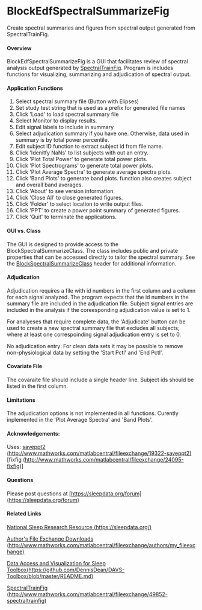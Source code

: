 BlockEdfSpectralSummarizeFig
============================

Create spectral summaries and figures from spectral output generated from SpectralTrainFig.

#### Overview
BlockEdfSpectralSummarizeFig is a GUI that facilitates review of spectral analysis output generated by [SpectralTrainFig](http://www.mathworks.com/matlabcentral/fileexchange/49852-spectraltrainfig). Program is includes functions for visualizing, summarizing and adjudication of spectral output.

#### Application Functions
1. Select spectral summary file (Button with Elipses)
2. Set study test string that is used as a prefix for generated file names
3. Click 'Load' to load spectral summary file
4. Select Monitor to display results.
5. Edit signal labels to include in summary
6. Select adjudication summary if you have one.  Otherwise, data used in summary is by total power percentile.
7. Edit subject ID function to extract subject id from file name.
8. Click 'Idenitfy NaNs' to list subjects with out an entry.
9. Click 'Plot Total Power' to generate total power plots.
10. Click 'Plot Spectrograms' to generate total power plots.
11. Click 'Plot Average Spectra' to generate average spectra plots.
12. Click 'Band Plots' to generate band plots. function also creates subject and overall band averages.
13. Click 'About' to see version information.
14. Click 'Close All' to close generated figures.
15. Click 'Folder' to select location to write output files.
16. Click 'PPT' to create a power point summary of generated figures.
17. Click 'Quit' to terminate the applications.

#### GUI vs. Class
The GUI is designed to provide access to the BlockSpectralSummarizeClass.  The class includes public and private properties that can be accessed directly to tailor the spectral summary.  See the [BlockSpectralSummarizeClass](https://github.com/DennisDean/BlockEdfSpectralSummarizeFig/blob/master/BlockSpectralSummarizeClass.m) header for additional information.

#### Adjudication

Adjudication requires a file with id numbers in the first column and a column for each signal analyzed. The program expects that the id numbers in the summary file are included in the adjudication file. Subject signal entries are included in the analysis if the coreesponding adjudication value is set to 1. 

For analyeses that require complete data, the 'Adjudicate' button can be used to create a new spectral summary file that excludes all subjects; where at least one correspoinding signal adjudication entry is set to 0.  

No adjudication entry: For clean data sets it may be possible to remove non-physiological data by setting the 'Start Pctl' and 'End Pctl'.

#### Covariate File

The covaraite file should include a single header line. Subject ids should be listed in the first column.

#### Limitations

The adjudication options is not implemented in all functions.  Curently inplemented in the 'Plot Average Spectra' and 'Band Plots'.

#### Acknowledgements:

Uses:
[saveppt2 (http://www.mathworks.com/matlabcentral/fileexchange/19322-saveppt2)](http://www.mathworks.com/matlabcentral/fileexchange/19322-saveppt2)
[fixfig (http://www.mathworks.com/matlabcentral/fileexchange/24095-fixfig)]

#### Questions

Please post questions at [https://sleepdata.org/forum](https://sleepdata.org/forum)

#### Related Links

[National Sleep Research Resource (https://sleepdata.org/)](https://sleepdata.org/)

[Author's File Exchange Downloads (http://www.mathworks.com/matlabcentral/fileexchange/authors/my_fileexchange)](http://www.mathworks.com/matlabcentral/fileexchange/authors/my_fileexchange)

[Data Access and Visualization for Sleep Toolbox(https://github.com/DennisDean/DAVS-Toolbox/blob/master/README.md)](https://github.com/DennisDean/DAVS-Toolbox/blob/master/README.md)

[SpectralTrainFig (http://www.mathworks.com/matlabcentral/fileexchange/49852-spectraltrainfig)](http://www.mathworks.com/matlabcentral/fileexchange/49852-spectraltrainfig)
